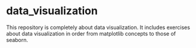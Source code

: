 # data_visualization
This repository is completely about data visualization. It includes exercises about data visualization in order from matplotlib concepts to those of seaborn. 
